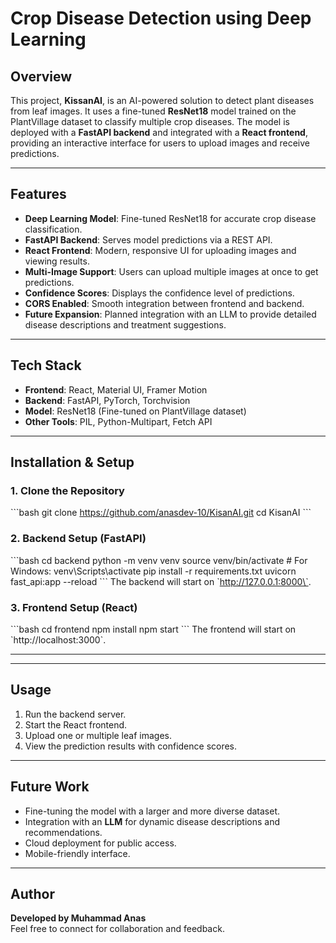 # Crop Disease Detection using Deep Learning  

## Overview  
This project, **KissanAI**, is an AI-powered solution to detect plant diseases from leaf images. It uses a fine-tuned **ResNet18** model trained on the PlantVillage dataset to classify multiple crop diseases. The model is deployed with a **FastAPI backend** and integrated with a **React frontend**, providing an interactive interface for users to upload images and receive predictions.  

---

## Features  
- **Deep Learning Model**: Fine-tuned ResNet18 for accurate crop disease classification.  
- **FastAPI Backend**: Serves model predictions via a REST API.  
- **React Frontend**: Modern, responsive UI for uploading images and viewing results.  
- **Multi-Image Support**: Users can upload multiple images at once to get predictions.  
- **Confidence Scores**: Displays the confidence level of predictions.  
- **CORS Enabled**: Smooth integration between frontend and backend.  
- **Future Expansion**: Planned integration with an LLM to provide detailed disease descriptions and treatment suggestions.  

---

## Tech Stack  
- **Frontend**: React, Material UI, Framer Motion  
- **Backend**: FastAPI, PyTorch, Torchvision  
- **Model**: ResNet18 (Fine-tuned on PlantVillage dataset)  
- **Other Tools**: PIL, Python-Multipart, Fetch API  

---

## Installation & Setup  

### 1. Clone the Repository  
\`\`\`bash
git clone https://github.com/anasdev-10/KisanAI.git
cd KisanAI
\`\`\`

### 2. Backend Setup (FastAPI)  
\`\`\`bash
cd backend
python -m venv venv
source venv/bin/activate   # For Windows: venv\Scripts\activate
pip install -r requirements.txt
uvicorn fast_api:app --reload
\`\`\`
The backend will start on \`http://127.0.0.1:8000\`.

### 3. Frontend Setup (React)  
\`\`\`bash
cd frontend
npm install
npm start
\`\`\`
The frontend will start on \`http://localhost:3000\`.

---

---

## Usage  
1. Run the backend server.  
2. Start the React frontend.  
3. Upload one or multiple leaf images.  
4. View the prediction results with confidence scores.  

---

## Future Work  
- Fine-tuning the model with a larger and more diverse dataset.  
- Integration with an **LLM** for dynamic disease descriptions and recommendations.  
- Cloud deployment for public access.  
- Mobile-friendly interface.  

---

## Author  
**Developed by Muhammad Anas**  
Feel free to connect for collaboration and feedback.  
